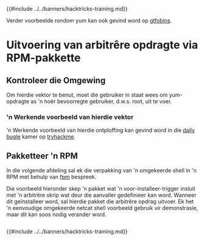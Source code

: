 {{#include ../../banners/hacktricks-training.md}}

Verder voorbeelde rondom yum kan ook gevind word op [gtfobins](https://gtfobins.github.io/gtfobins/yum/).

# Uitvoering van arbitrêre opdragte via RPM-pakkette

## Kontroleer die Omgewing

Om hierdie vektor te benut, moet die gebruiker in staat wees om yum-opdragte as 'n hoër bevoorregte gebruiker, d.w.s. root, uit te voer.

### 'n Werkende voorbeeld van hierdie vektor

'n Werkende voorbeeld van hierdie ontploffing kan gevind word in die [daily bugle](https://tryhackme.com/room/dailybugle) kamer op [tryhackme](https://tryhackme.com).

## Pakketteer 'n RPM

In die volgende afdeling sal ek die verpakking van 'n omgekeerde shell in 'n RPM met behulp van [fpm](https://github.com/jordansissel/fpm) bespreek.

Die voorbeeld hieronder skep 'n pakket wat 'n voor-installeer-trigger insluit met 'n arbitrêre skrip wat deur die aanvaller gedefinieer kan word. Wanneer dit geïnstalleer word, sal hierdie pakket die arbitrêre opdrag uitvoer. Ek het 'n eenvoudige omgekeerde netcat shell voorbeeld gebruik vir demonstrasie, maar dit kan soos nodig verander word.
```text

```
{{#include ../../banners/hacktricks-training.md}}
